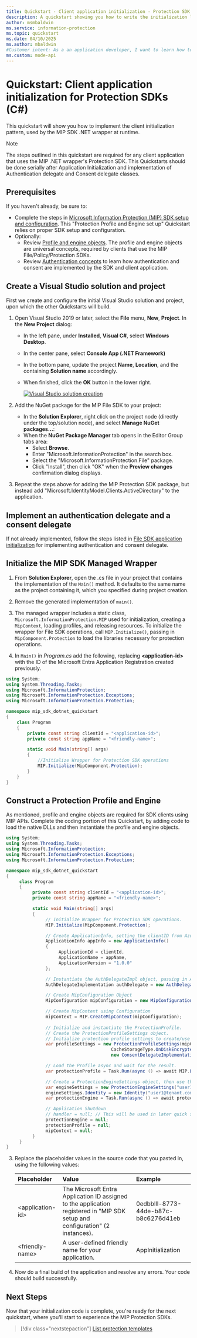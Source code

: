 ```yaml
---
title: Quickstart - Client application initialization - Protection SDK (C#)
description: A quickstart showing you how to write the initialization logic for a Microsoft Information Protection (MIP) SDK - Protection SDK C# client applications (C#)
author: msmbaldwin
ms.service: information-protection
ms.topic: quickstart
ms.date: 04/10/2025
ms.author: mbaldwin
#Customer intent: As a an application developer, I want to learn how to do SDK .NET wrapper initialization, so that I can use the Protection SDK.
ms.custom: mode-api
---
```


# Quickstart: Client application initialization for Protection SDKs (C#)

This quickstart will show you how to implement the client initialization pattern, used by the MIP SDK .NET wrapper at runtime.

> [!NOTE]
> The steps outlined in this quickstart are required for any client application that uses the MIP .NET wrapper's Protection SDK. This Quickstarts should be done serially after Application Initialization and implementation of Authentication delegate and Consent delegate classes.

## Prerequisites

If you haven't already, be sure to:

- Complete the steps in [Microsoft Information Protection (MIP) SDK setup and configuration](setup-configure-mip.md). This "Protection Profile and Engine set up" Quickstart relies on proper SDK setup and configuration.
- Optionally:
  - Review [Profile and engine objects](concept-profile-engine-cpp.md). The profile and engine objects are universal concepts, required by clients that use the MIP File/Policy/Protection SDKs.
  - Review [Authentication concepts](concept-authentication-cpp.md) to learn how authentication and consent are implemented by the SDK and client application.

## Create a Visual Studio solution and project

First we create and configure the initial Visual Studio solution and project, upon which the other Quickstarts will build.

1. Open Visual Studio 2019 or later, select the **File** menu, **New**, **Project**. In the **New Project** dialog:
   - In the left pane, under **Installed**, **Visual C#**, select **Windows Desktop**.
   - In the center pane, select **Console App (.NET Framework)**
   - In the bottom pane, update the project **Name**, **Location**, and the containing **Solution name** accordingly.
   - When finished, click the **OK** button in the lower right.

     [![Visual Studio solution creation](media/quick-app-initialization-csharp/create-vs-solution.png)](media/quick-app-initialization-csharp/create-vs-solution.png#lightbox)

2. Add the NuGet package for the MIP File SDK to your project:
   - In the **Solution Explorer**, right click on the project node (directly under the top/solution node), and select **Manage NuGet packages...**:
   - When the **NuGet Package Manager** tab opens in the Editor Group tabs area:
     - Select **Browse**.
     - Enter "Microsoft.InformationProtection" in the search box.
     - Select the "Microsoft.InformationProtection.File" package.
     - Click "Install", then click "OK" when the **Preview changes** confirmation dialog displays.

3. Repeat the steps above for adding the MIP Protection SDK package, but instead add "Microsoft.IdentityModel.Clients.ActiveDirectory" to the application.

## Implement an authentication delegate and a consent delegate

If not already implemented, follow the steps listed in [File SDK application initialization](quick-app-initialization-csharp.md) for implementing authentication and consent delegate.

## Initialize the MIP SDK Managed Wrapper

1. From **Solution Explorer**, open the .cs file in your project that contains the implementation of the `Main()` method. It defaults to the same name as the project containing it, which you specified during project creation.

2. Remove the generated implementation of `main()`.

3. The managed wrapper includes a static class, `Microsoft.InformationProtection.MIP` used for initialization, creating a `MipContext`, loading profiles, and releasing resources. To initialize the wrapper for File SDK operations, call `MIP.Initialize()`, passing in `MipComponent.Protection` to load the libraries necessary for protection operations.

4. In `Main()` in *Program.cs* add the following, replacing **\<application-id\>** with the ID of the Microsoft Entra Application Registration created previously.

```csharp
using System;
using System.Threading.Tasks;
using Microsoft.InformationProtection;
using Microsoft.InformationProtection.Exceptions;
using Microsoft.InformationProtection.Protection;

namespace mip_sdk_dotnet_quickstart
{
    class Program
    {
        private const string clientId = "<application-id>";
        private const string appName = "<friendly-name>";

        static void Main(string[] args)
        {
            //Initialize Wrapper for Protection SDK operations
            MIP.Initialize(MipComponent.Protection);
        }
    }
}
```

## Construct a Protection Profile and Engine

As mentioned, profile and engine objects are required for SDK clients using MIP APIs. Complete the coding portion of this Quickstart, by adding code to load the native DLLs and then instantiate the profile and engine objects.

```csharp
using System;
using System.Threading.Tasks;
using Microsoft.InformationProtection;
using Microsoft.InformationProtection.Exceptions;
using Microsoft.InformationProtection.Protection;

namespace mip_sdk_dotnet_quickstart
{
     class Program
     {
          private const string clientId = "<application-id>";
          private const string appName = "<friendly-name>";

          static void Main(string[] args)
          {
               // Initialize Wrapper for Protection SDK operations.
               MIP.Initialize(MipComponent.Protection);

               // Create ApplicationInfo, setting the clientID from Azure AD App Registration as the ApplicationId.
               ApplicationInfo appInfo = new ApplicationInfo()
               {
                    ApplicationId = clientId,
                    ApplicationName = appName,
                    ApplicationVersion = "1.0.0"
               };

               // Instantiate the AuthDelegateImpl object, passing in AppInfo.
               AuthDelegateImplementation authDelegate = new AuthDelegateImplementation(appInfo);

               // Create MipConfiguration Object
               MipConfiguration mipConfiguration = new MipConfiguration(appInfo, "mip_data", LogLevel.Trace, false);

               // Create MipContext using Configuration
               mipContext = MIP.CreateMipContext(mipConfiguration);
                
               // Initialize and instantiate the ProtectionProfile.
               // Create the ProtectionProfileSettings object.
               // Initialize protection profile settings to create/use local state.
               var profileSettings = new ProtectionProfileSettings(mipContext,
                                        CacheStorageType.OnDiskEncrypted,                                        
                                        new ConsentDelegateImplementation());

               // Load the Profile async and wait for the result.
               var protectionProfile = Task.Run(async () => await MIP.LoadProtectionProfileAsync(profileSettings)).Result;

               // Create a ProtectionEngineSettings object, then use that to add an engine to the profile.
               var engineSettings = new ProtectionEngineSettings("user1@tenant.com", authDelegate, "", "en-US");
               engineSettings.Identity = new Identity("user1@tenant.com");
               var protectionEngine = Task.Run(async () => await protectionProfile.AddEngineAsync(engineSettings)).Result;

               // Application Shutdown
               // handler = null; // This will be used in later quick starts.
               protectionEngine = null;
               protectionProfile = null;
               mipContext = null;
          }
     }
}
```

3. Replace the placeholder values in the source code that you pasted in, using the following values:

   | Placeholder        | Value                                                                                                                  | Example                              |
   | :----------------- | :--------------------------------------------------------------------------------------------------------------------- | :----------------------------------- |
   | \<application-id\> | The Microsoft Entra Application ID assigned to the application registered in "MIP SDK setup and configuration" (2 instances). | 0edbblll-8773-44de-b87c-b8c6276d41eb |
   | \<friendly-name\>  | A user-defined friendly name for your application.                                                                     | AppInitialization                    |


4. Now do a final build of the application and resolve any errors. Your code should build successfully.

## Next Steps

Now that your initialization code is complete, you're ready for the next quickstart, where you'll start to experience the MIP Protection SDKs.

> [!div class="nextstepaction"]
> [List protection templates](quick-protection-list-templates-csharp.md)
